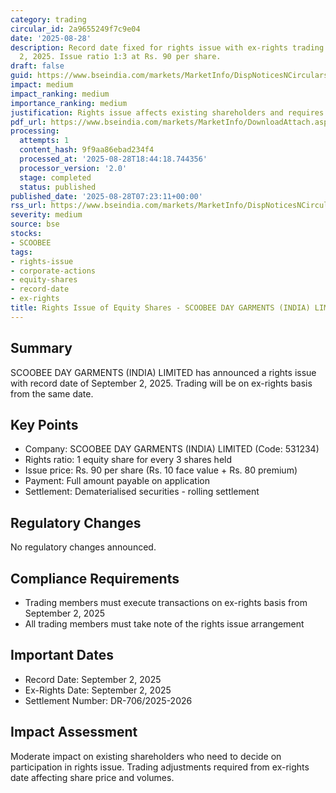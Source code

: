 ```yaml
---
category: trading
circular_id: 2a9655249f7c9e04
date: '2025-08-28'
description: Record date fixed for rights issue with ex-rights trading from September
  2, 2025. Issue ratio 1:3 at Rs. 90 per share.
draft: false
guid: https://www.bseindia.com/markets/MarketInfo/DispNoticesNCirculars.aspx?Noticeid={2810E4CF-E775-42A0-AD6D-87392B323303}&noticeno=20250828-4&dt=08/28/2025&icount=4&totcount=59&flag=0
impact: medium
impact_ranking: medium
importance_ranking: medium
justification: Rights issue affects existing shareholders and requires trading adjustments
pdf_url: https://www.bseindia.com/markets/MarketInfo/DownloadAttach.aspx?id=20250828-4&attachedId=
processing:
  attempts: 1
  content_hash: 9f9aa86ebad234f4
  processed_at: '2025-08-28T18:44:18.744356'
  processor_version: '2.0'
  stage: completed
  status: published
published_date: '2025-08-28T07:23:11+00:00'
rss_url: https://www.bseindia.com/markets/MarketInfo/DispNoticesNCirculars.aspx?Noticeid={2810E4CF-E775-42A0-AD6D-87392B323303}&noticeno=20250828-4&dt=08/28/2025&icount=4&totcount=59&flag=0
severity: medium
source: bse
stocks:
- SCOOBEE
tags:
- rights-issue
- corporate-actions
- equity-shares
- record-date
- ex-rights
title: Rights Issue of Equity Shares - SCOOBEE DAY GARMENTS (INDIA) LIMITED
---
```


## Summary

SCOOBEE DAY GARMENTS (INDIA) LIMITED has announced a rights issue with record date of September 2, 2025. Trading will be on ex-rights basis from the same date.

## Key Points

- Company: SCOOBEE DAY GARMENTS (INDIA) LIMITED (Code: 531234)
- Rights ratio: 1 equity share for every 3 shares held
- Issue price: Rs. 90 per share (Rs. 10 face value + Rs. 80 premium)
- Payment: Full amount payable on application
- Settlement: Dematerialised securities - rolling settlement

## Regulatory Changes

No regulatory changes announced.

## Compliance Requirements

- Trading members must execute transactions on ex-rights basis from September 2, 2025
- All trading members must take note of the rights issue arrangement

## Important Dates

- Record Date: September 2, 2025
- Ex-Rights Date: September 2, 2025
- Settlement Number: DR-706/2025-2026

## Impact Assessment

Moderate impact on existing shareholders who need to decide on participation in rights issue. Trading adjustments required from ex-rights date affecting share price and volumes.
